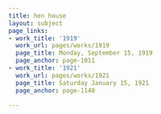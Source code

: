 ```yaml
---
title: hen house
layout: subject
page_links:
- work_title: '1919'
  work_url: pages/works/1919
  page_title: Monday, September 15, 1919
  page_anchor: page-1011
- work_title: '1921'
  work_url: pages/works/1921
  page_title: Saturday January 15, 1921
  page_anchor: page-1140

---
```

